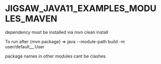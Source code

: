 # JIGSAW_JAVA11_EXAMPLES_MODULES_MAVEN

dependency must be installed via
mvn clean install

To run after {mvn package} =>                   <calling class>
    java --module-path build -m user/default__.User
                        <build path>    <package name>
                               <module name>

package names in other modules cant be clashes